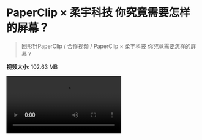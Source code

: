 # PaperClip × 柔宇科技 你究竟需要怎样的屏幕？

> 回形针PaperClip / 合作视频 / PaperClip × 柔宇科技 你究竟需要怎样的屏幕？

**视频大小**: 102.63 MB

<div class="video"><video src="https://file.hsyhx.top/archive/PaperClip/合作视频/PaperClip × 柔宇科技 你究竟需要怎样的屏幕？.mp4" controls preload>🤔 您的浏览器不支持 video 标签</video></div>